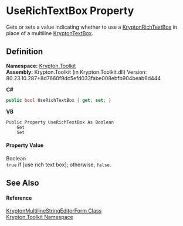 # UseRichTextBox Property


Gets or sets a value indicating whether to use a <a href="d103592f-1fd8-ac7d-2a60-d967f7d4d149.md">KryptonRichTextBox</a> in place of a multiline <a href="bafb1891-da9d-07a1-9249-da755c1768d7.md">KryptonTextBox</a>.



## Definition
**Namespace:** <a href="79d2eac2-21f4-54ff-7552-b20c33c30600.md">Krypton.Toolkit</a>  
**Assembly:** Krypton.Toolkit (in Krypton.Toolkit.dll) Version: 80.23.10.287+8d7660f9dc5efd033fabe008ebfb904beab6d444

**C#**
``` C#
public bool UseRichTextBox { get; set; }
```
**VB**
``` VB
Public Property UseRichTextBox As Boolean
	Get
	Set
```



#### Property Value
Boolean  
`true` if [use rich text box]; otherwise, `false`.

## See Also


#### Reference
<a href="46275f69-e5dd-5eda-fb07-edfdce8f6b52.md">KryptonMultilineStringEditorForm Class</a>  
<a href="79d2eac2-21f4-54ff-7552-b20c33c30600.md">Krypton.Toolkit Namespace</a>  
